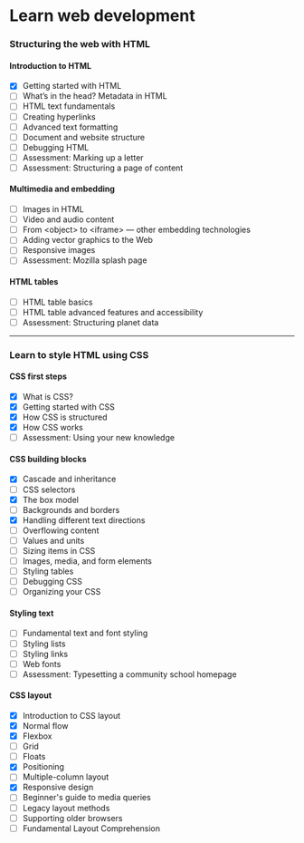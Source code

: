 # Learn web development

### Structuring the web with HTML

#### Introduction to HTML

- [x] Getting started with HTML
- [ ] What’s in the head? Metadata in HTML
- [ ] HTML text fundamentals
- [ ] Creating hyperlinks
- [ ] Advanced text formatting
- [ ] Document and website structure
- [ ] Debugging HTML
- [ ] Assessment: Marking up a letter
- [ ] Assessment: Structuring a page of content

#### Multimedia and embedding

- [ ] Images in HTML
- [ ] Video and audio content
- [ ] From \<object\> to \<iframe\> — other embedding technologies
- [ ] Adding vector graphics to the Web
- [ ] Responsive images
- [ ] Assessment: Mozilla splash page

#### HTML tables

- [ ] HTML table basics
- [ ] HTML table advanced features and accessibility
- [ ] Assessment: Structuring planet data

---

### Learn to style HTML using CSS

#### CSS first steps

- [x] What is CSS?
- [x] Getting started with CSS
- [x] How CSS is structured
- [x] How CSS works
- [ ] Assessment: Using your new knowledge

#### CSS building blocks

- [x] Cascade and inheritance
- [ ] CSS selectors
- [x] The box model
- [ ] Backgrounds and borders
- [x] Handling different text directions
- [ ] Overflowing content
- [ ] Values and units
- [ ] Sizing items in CSS
- [ ] Images, media, and form elements
- [ ] Styling tables
- [ ] Debugging CSS
- [ ] Organizing your CSS

#### Styling text

- [ ] Fundamental text and font styling
- [ ] Styling lists
- [ ] Styling links
- [ ] Web fonts
- [ ] Assessment: Typesetting a community school homepage

#### CSS layout

- [x] Introduction to CSS layout
- [x] Normal flow
- [x] Flexbox
- [ ] Grid
- [ ] Floats
- [x] Positioning
- [ ] Multiple-column layout
- [x] Responsive design
- [ ] Beginner's guide to media queries
- [ ] Legacy layout methods
- [ ] Supporting older browsers
- [ ] Fundamental Layout Comprehension
